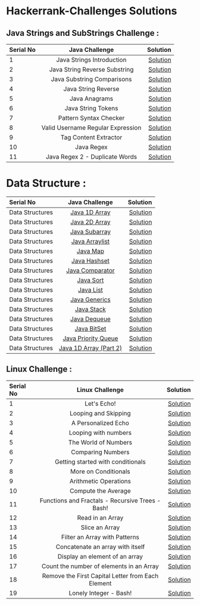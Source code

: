 # Hackerrank-Challenges Solutions

Java  Strings and SubStrings Challenge :
-----------------------------------------

| Serial No     | Java Challenge                           | Solution                     |
| :------------ |:----------------------------------------:| ----------------------------:|
| 1             |  Java Strings Introduction               |  <a href="https://github.com/Kiranwaghmare123/Hackerrank-Challenges/blob/main/Strings/StringsIntroduction.java">Solution</a>              | 
| 2             |  Java String Reverse Substring       |      <a href="https://github.com/Kiranwaghmare123/Hackerrank-Challenges/blob/main/Strings/Substring.java"> Solution</a>                       |
| 3             |  Java Substring Comparisons              |  <a href="https://github.com/Kiranwaghmare123/Hackerrank-Challenges/blob/main/Strings/SubstringComparisons.java"> Solution</a>            |
| 4             |  Java String Reverse                     |  <a href="https://github.com/Kiranwaghmare123/Hackerrank-Challenges/blob/main/Strings/StringReverse.java"> Solution</a>                   |
| 5             |  Java Anagrams                           |  <a href="https://github.com/Kiranwaghmare123/Hackerrank-Challenges/blob/main/Strings/Anagrams.java"> Solution</a>                        |
| 6             |  Java String Tokens                      |  <a href="https://github.com/Kiranwaghmare123/Hackerrank-Challenges/blob/main/Strings/StringTokens.java"> Solution</a>                    |
| 7             |  Pattern Syntax Checker                  |  <a href="https://github.com/Kiranwaghmare123/Hackerrank-Challenges/blob/main/Strings/PatternSyntaxChecker.java"> Solution</a>            |
| 8             |  Valid Username Regular Expression       |  <a href="https://github.com/Kiranwaghmare123/Hackerrank-Challenges/blob/main/Strings/ValidUsernameRegularExpression.java"> Solution</a>  |                          |
| 9             |  Tag Content Extractor                   |  <a href="https://github.com/Kiranwaghmare123/Hackerrank-Challenges/blob/main/Strings/TagContentExtractor.java"> Solution</a>             |
| 10            |  Java Regex                              |  <a href="https://github.com/Kiranwaghmare123/Hackerrank-Challenges/blob/main/Strings/Regex.java"> Solution</a>                           |
| 11            |  Java Regex 2 - Duplicate Words          |  <a href="https://github.com/Kiranwaghmare123/Hackerrank-Challenges/blob/main/Strings/DuplicateWords.java"> Solution</a>                  |

# Data Structure :

| Serial No     | Java Challenge                           | Solution                     |
| :------------ |:----------------------------------------:| ----------------------------:|
|       Data Structures   	  | [Java 1D Array](https://www.hackerrank.com/challenges/java-1d-array-introduction/problem)           	    					 		| <a href="https://github.com/Kiranwaghmare123/Hackerrank-Challenges/blob/main/Data%20Strucutres/Java1DArray.java">Solution</a>        			  				 				|                                                              
|       Data Structures   	  | [Java 2D Array](https://www.hackerrank.com/challenges/java-2d-array/problem)           	   					 							| <a href="https://github.com/Kiranwaghmare123/Hackerrank-Challenges/blob/main/Data%20Strucutres/Java1DArrayPart2.java">Solution</a>       			  				 			|                                                              
|       Data Structures   	  | [Java Subarray](https://www.hackerrank.com/challenges/java-negative-subarray/problem)           	   							 		| <a href="https://github.com/Kiranwaghmare123/Hackerrank-Challenges/blob/main/Data%20Strucutres/JavaSubarray.java">Solution</a>     			  				 		    	|                                                              
|       Data Structures   	  | [Java Arraylist](https://www.hackerrank.com/challenges/java-arraylist/problem)           	   					 				 		| <a href="https://github.com/Kiranwaghmare123/Hackerrank-Challenges/blob/main/Data%20Strucutres/JavaArraylist.java">Solution</a>      			  			 			    	|                                                              
|       Data Structures   	  | [Java Map](https://www.hackerrank.com/challenges/phone-book/problem)           	   					 							   		| <a href="https://github.com/Kiranwaghmare123/Hackerrank-Challenges/blob/main/Data%20Strucutres/JavaMap.java">Solution</a>    			  						 				|                                                              
|       Data Structures   	  | [Java Hashset](https://www.hackerrank.com/challenges/java-hashset/problem)           	   					 					 		| <a href="https://github.com/Kiranwaghmare123/Hackerrank-Challenges/blob/main/Data%20Strucutres/JavaHashset.java">Solution</a>        			  				 				|                                                              
|       Data Structures   	  | [Java Comparator](https://www.hackerrank.com/challenges/java-comparator/problem)           	   					 	    				| <a href="https://github.com/Kiranwaghmare123/Hackerrank-Challenges/blob/main/Data%20Strucutres/JavaComparator.java">Solution</a>       			  			 		        |                                                              
|       Data Structures   	  | [Java Sort](https://www.hackerrank.com/challenges/java-sort/problem)           	   							 	     					| <a href="https://github.com/Kiranwaghmare123/Hackerrank-Challenges/blob/main/Data%20Strucutres/JavaSort.java">Solution</a>    			  						 			|                                                              
|       Data Structures   	  | [Java List](https://www.hackerrank.com/challenges/java-list/problem)           	   							 	    					| <a href="https://github.com/Kiranwaghmare123/Hackerrank-Challenges/blob/main/Data%20Strucutres/JavaList.java">Solution</a>        			  				 		 		|                                                              
|       Data Structures   	  | [Java Generics](https://www.hackerrank.com/challenges/java-generics/problem)           	   							 					| <a href="https://github.com/Kiranwaghmare123/Hackerrank-Challenges/blob/main/Data%20Strucutres/JavaGenerics.java">Solution</a>     			  				 		        |                                                              
|       Data Structures   	  | [Java Stack](https://www.hackerrank.com/challenges/java-stack/problem)           	   							 	    		 		| <a href="https://github.com/Kiranwaghmare123/Hackerrank-Challenges/blob/main/Data%20Strucutres/JavaStack.java">Solution</a>  			  				 	 			    	|                                                              
|       Data Structures   	  | [Java Dequeue](https://www.hackerrank.com/challenges/java-dequeue/problem)           	   							 			 		| <a href="https://github.com/Kiranwaghmare123/Hackerrank-Challenges/blob/main/Data%20Strucutres/JavaDequeue.java">Solution</a>  				 			                    |                                                              
|       Data Structures   	  | [Java BitSet](https://www.hackerrank.com/challenges/java-bitset/problem)           	   							 	    				| <a href="https://github.com/Kiranwaghmare123/Hackerrank-Challenges/blob/main/Data%20Strucutres/JavaBitSet.java">Solution</a>       			  				     			|                                                              
|       Data Structures   	  | [Java Priority Queue](https://www.hackerrank.com/challenges/java-priority-queue/problem)           	   									| <a href="https://github.com/Kiranwaghmare123/Hackerrank-Challenges/blob/main/Data%20Strucutres/JavaPriorityQueue.java">Solution</a> 			  	        	               	|                                                              
|       Data Structures   	  | [Java 1D Array (Part 2)](https://www.hackerrank.com/challenges/java-1d-array/problem)           	   							 		| <a href="https://github.com/Kiranwaghmare123/Hackerrank-Challenges/blob/main/Data%20Strucutres/Java1DArrayPart2.java">Solution</a>       			  			            	|  			            	|         			  			            	|   

 Linux Challenge :
-----------------------------------------

| Serial No     | Linux Challenge                           | Solution                     |
| :------------ |:----------------------------------------:| ----------------------------:|
| 1             |  Let's Echo!					           |  <a href="https://github.com/Kiranwaghmare123/Hackerrank-Challenges/blob/main/Linux/L1Echo.sh">Solution</a> | 
| 2             |  Looping and Skipping			       	   |  <a href="https://github.com/Kiranwaghmare123/Hackerrank-Challenges/blob/main/Linux/L2Looping.sh">Solution</a> |
| 3             |  A Personalized Echo             		   |  <a href="https://github.com/Kiranwaghmare123/Hackerrank-Challenges/blob/main/Linux/L3PersonalizedEcho.sh">Solution</a> |
| 4             |  Looping with numbers                    |  <a href="https://github.com/Kiranwaghmare123/Hackerrank-Challenges/blob/main/Linux/L4LoopingNumbers.sh">Solution</a> |
| 5             |  The World of Numbers                    |  <a href="https://github.com/Kiranwaghmare123/Hackerrank-Challenges/blob/main/Linux/L5World.sh">Solution</a> |
| 6             |  Comparing Numbers                       |  <a href="https://github.com/Kiranwaghmare123/Hackerrank-Challenges/blob/main/Linux/L6Comparing.sh">Solution</a> |
| 7             |  Getting started with conditionals       |  <a href="https://github.com/Kiranwaghmare123/Hackerrank-Challenges/blob/main/Linux/L7Conditionals.sh">Solution</a> |
| 8             |  More on Conditionals       			   |  <a href="https://github.com/Kiranwaghmare123/Hackerrank-Challenges/blob/main/Linux/L8MoreConsitionls.sh">Solution</a> |
| 9             |  Arithmetic Operations                   |  <a href="https://github.com/Kiranwaghmare123/Hackerrank-Challenges/blob/main/Linux/L9Arithmetic.sh">Solution</a> |
| 10            |  Compute the Average	                   |  <a href="https://github.com/Kiranwaghmare123/Hackerrank-Challenges/blob/main/Linux/L10Average.sh">Solution</a> |
| 11            |  Functions and Fractals - Recursive Trees - Bash!         |  <a href="https://github.com/Kiranwaghmare123/Hackerrank-Challenges/blob/main/Linux/L11Functions.sh">Solution</a> |
| 12           |  Read in an Array							|  <a href="https://github.com/Kiranwaghmare123/Hackerrank-Challenges/blob/main/Linux/L12ReadArray.sh">Solution</a> |
| 13           |  Slice an Array							|  <a href="https://github.com/Kiranwaghmare123/Hackerrank-Challenges/blob/main/Linux/L13SliceArray.sh">Solution</a> |
| 14           |  Filter an Array with Patterns				|  <a href="https://github.com/Kiranwaghmare123/Hackerrank-Challenges/blob/main/Linux/L14FilterArray.sh">Solution</a> |
| 15           |  Concatenate an array with itself			|  <a href="https://github.com/Kiranwaghmare123/Hackerrank-Challenges/blob/main/Linux/L15ConcatenateArray.sh">Solution</a> |
| 16           |  Display an element of an array			|  <a href="https://github.com/Kiranwaghmare123/Hackerrank-Challenges/blob/main/Linux/L16DisplayArray.sh">Solution</a> |
| 17           |  Count the number of elements in an Array	|  <a href="https://github.com/Kiranwaghmare123/Hackerrank-Challenges/blob/main/Linux/L17CountArrayelements.sh">Solution</a> |
| 18           |  Remove the First Capital Letter from Each Element|  <a href="https://github.com/Kiranwaghmare123/Hackerrank-Challenges/blob/main/Linux/L18RemoveArrayelements.sh">Solution</a> |
| 19           |  Lonely Integer - Bash!					|  <a href="https://github.com/Kiranwaghmare123/Hackerrank-Challenges/blob/main/Linux/L19LonelyInteger.sh">Solution</a> |



